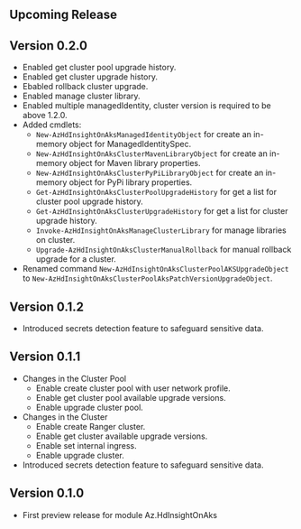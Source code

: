 <!--
    Please leave this section at the top of the change log.

    Changes for the upcoming release should go under the section titled "Upcoming Release", and should adhere to the following format:

    ## Upcoming Release
    * Overview of change #1
        - Additional information about change #1
    * Overview of change #2
        - Additional information about change #2
        - Additional information about change #2
    * Overview of change #3
    * Overview of change #4
        - Additional information about change #4

    ## YYYY.MM.DD - Version X.Y.Z (Previous Release)
    * Overview of change #1
        - Additional information about change #1
-->
## Upcoming Release

## Version 0.2.0
* Enabled get cluster pool upgrade history.
* Enabled get cluster upgrade history.
* Ebabled rollback cluster upgrade.
* Enabled manage cluster library.
* Enabled multiple managedIdentity, cluster version is required to be above 1.2.0.
* Added cmdlets:
    - `New-AzHdInsightOnAksManagedIdentityObject` for create an in-memory object for ManagedIdentitySpec.
    - `New-AzHdInsightOnAksClusterMavenLibraryObject` for create an in-memory object for Maven library properties.
    - `New-AzHdInsightOnAksClusterPyPiLibraryObject` for create an in-memory object for PyPi library properties.
    - `Get-AzHdInsightOnAksClusterPoolUpgradeHistory` for get a list for cluster pool upgrade history.
    - `Get-AzHdInsightOnAksClusterUpgradeHistory` for get a list for cluster upgrade history.
    - `Invoke-AzHdInsightOnAksManageClusterLibrary` for manage libraries on cluster.
    - `Upgrade-AzHdInsightOnAksClusterManualRollback` for manual rollback upgrade for a cluster.
* Renamed command `New-AzHdInsightOnAksClusterPoolAKSUpgradeObject` to `New-AzHdInsightOnAksClusterPoolAksPatchVersionUpgradeObject`.

## Version 0.1.2
* Introduced secrets detection feature to safeguard sensitive data.

## Version 0.1.1
* Changes in the Cluster Pool
  - Enable create cluster pool with user network profile.
  - Enable get cluster pool available upgrade versions.
  - Enable upgrade cluster pool.
* Changes in the Cluster
  - Enable create Ranger cluster.
  - Enable get cluster available upgrade versions.
  - Enable set internal ingress.
  - Enable upgrade cluster.
* Introduced secrets detection feature to safeguard sensitive data.

## Version 0.1.0
* First preview release for module Az.HdInsightOnAks

